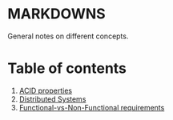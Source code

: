 # MARKDOWNS

General notes on different concepts.

Table of contents
=================

1. [ACID properties](#acid-properties)
2. [Distributed Systems](#distributed-systems)
3. [Functional-vs-Non-Functional requirements](#Functional-vs-Non-Functional-Requirements)

